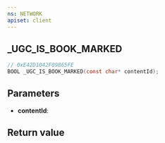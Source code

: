 ```yaml
---
ns: NETWORK
apiset: client
---
```

## _UGC_IS_BOOK_MARKED

```c
// 0xE42D1042F09865FE
BOOL _UGC_IS_BOOK_MARKED(const char* contentId);
```


## Parameters
* **contentId**:

## Return value